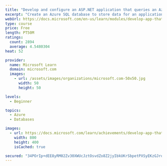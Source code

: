 ```yaml
---
title: "Develop and configure an ASP.NET application that queries an Azure SQL database"
excerpt: "Create an Azure SQL database to store data for an application, and create an ASP.NET application to query data from the database."
webUrl: https://docs.microsoft.com/en-us/learn/modules/develop-app-that-queries-azure-sql/
type: course
price: Free
length: PT50M
ratings:
  count: 2894
  average: 4.5480304
heat: 52

provider:
  name: Microsoft Learn
  domain: microsoft.com
  images:
    - url: /assets/images/organizations/microsoft.com-50x50.jpg
      width: 50
      height: 50

levels:
  - Beginner

topics:
  - Azure
  - Databases

images:
  - url: https://docs.microsoft.com/learn/achievements/develop-app-that-queries-azure-sql-social.png
    width: 800
    height: 400
    isCached: true

secured: "34POrIp+dEE8yRM02Zv30XWUcJztOsvdZo8Z2jyIbkUKrSbpetPXSyEKzGJroXx1bPb0HBPbToO1cp2Ha84xyT4Xh+ld9SNfIgaRrcSzyzLB6cm/DZOZcNgtp4rB392mpX0pCkppYyghkqi7C0mw2bO/pw/KTUKF6jYWfin/3+awD1gugedpeW1FL+Dj2KYzss49IRyvWxrBPGiwNweIEH69Y8gvJgULO5kBiqwR3UgdQWdmbAuQTOR3o0p9qL+BPMvI5z0rcDw1zblMI4GS3dzPaX6SFH1IAvN3BV1OeHaZrXl5/6fTPySmQShdKzIXZA5h5qM4lViJQSiy8N3yZfsa8LwWiFtpcx9nY70oBldOCOGIH2bpb0utIVolPzDPmHq00XoDd5vd3xXE99qhwg+NlD9NlLZSznCUDH8vh80=;XHK/WFeUXGCjd7jCAjaJGg=="
---
```


